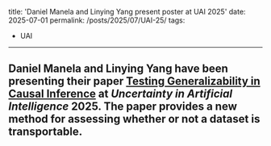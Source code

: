 title: 'Daniel Manela and Linying Yang present poster at UAI 2025'
date: 2025-07-01
permalink: /posts/2025/07/UAI-25/
tags:
  - UAI
---

Daniel Manela and Linying Yang have been presenting their paper [Testing 
Generalizability in Causal Inference](https://raw.githubusercontent.com/mlresearch/v286/main/assets/vassimon-manela25a/vassimon-manela25a.pdf) at
_Uncertainty in Artificial Intelligence_ 2025.  The paper provides a new method
for assessing whether or not a dataset is transportable.
------
